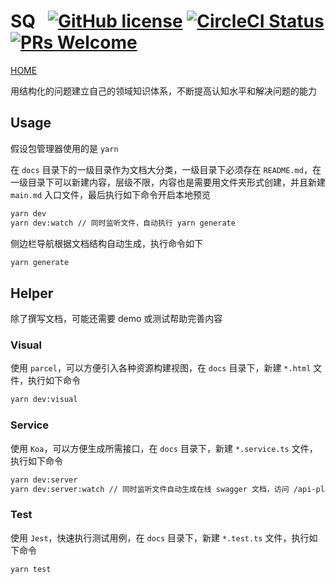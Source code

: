 # SQ &nbsp; [![GitHub license](https://img.shields.io/badge/license-MIT-blue.svg)](https://github.com/tolerance-go/sq/blob/master/LICENSE) [![CircleCI Status](https://circleci.com/gh/tolerance-go/sq.svg?style=shield&circle-token=:circle-token)](https://circleci.com/gh/tolerance-go/sq) [![PRs Welcome](https://img.shields.io/badge/PRs-welcome-brightgreen.svg)](https://github.com/tolerance-go/sq/pulls)

[HOME](http://47.92.70.143)

用结构化的问题建立自己的领域知识体系，不断提高认知水平和解决问题的能力

## Usage

假设包管理器使用的是 `yarn`

在 `docs` 目录下的一级目录作为文档大分类，一级目录下必须存在 `README.md`，在一级目录下可以新建内容，层级不限，内容也是需要用文件夹形式创建，并且新建 `main.md` 入口文件，最后执行如下命令开启本地预览

```bash
yarn dev
yarn dev:watch // 同时监听文件，自动执行 yarn generate
```

侧边栏导航根据文档结构自动生成，执行命令如下

```bash
yarn generate
```

## Helper

除了撰写文档，可能还需要 demo 或测试帮助完善内容

### Visual

使用 `parcel`，可以方便引入各种资源构建视图，在 `docs` 目录下，新建 `*.html` 文件，执行如下命令

```bash
yarn dev:visual
```

### Service

使用 `Koa`，可以方便生成所需接口，在 `docs` 目录下，新建 `*.service.ts` 文件，执行如下命令

```bash
yarn dev:server
yarn dev:server:watch // 同时监听文件自动生成在线 swagger 文档，访问 /api-playground
```

### Test

使用 `Jest`，快速执行测试用例，在 `docs` 目录下，新建 `*.test.ts` 文件，执行如下命令

```bash
yarn test
```
